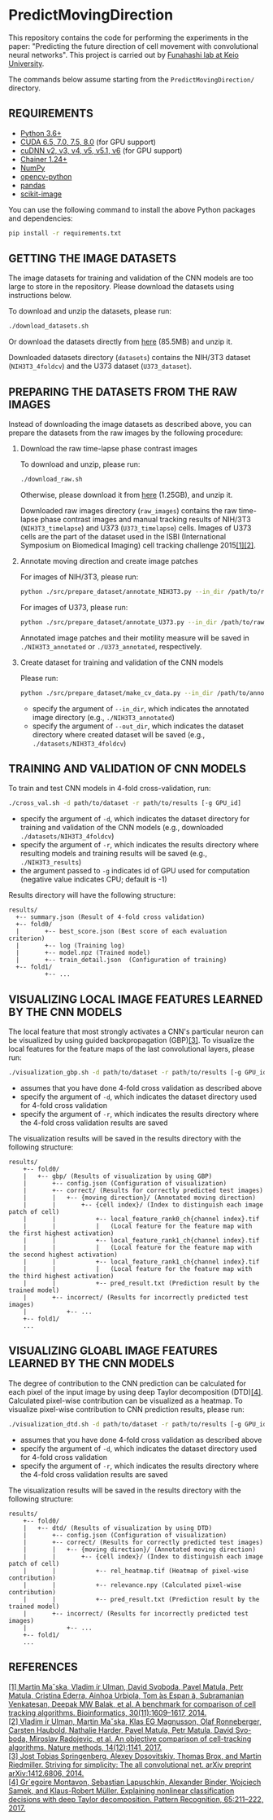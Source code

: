 # PredictMovingDirection
This repository contains the code for performing the experiments in the paper: "Predicting the future direction of cell movement with convolutional neural networks".
This project is carried out by [Funahashi lab at Keio
University](https://fun.bio.keio.ac.jp).

The commands below assume starting from the `PredictMovingDirection/` directory.

REQUIREMENTS
-------------
* [Python 3.6+](https://www.python.org/downloads/)
* [CUDA 6.5, 7.0, 7.5, 8.0](https://developer.nvidia.com/cuda-zone) (for GPU support)
* [cuDNN v2, v3, v4, v5, v5.1, v6](https://developer.nvidia.com/cudnn) (for GPU support)
* [Chainer 1.24+](https://chainer.org/)
* [NumPy](http://www.numpy.org/)
* [opencv-python](https://pypi.org/project/opencv-python/)
* [pandas](https://pandas.pydata.org/getpandas.html)
* [scikit-image](https://scikit-image.org/)

You can use the following command to install the above Python packages and dependencies:

```sh
pip install -r requirements.txt
```


GETTING THE IMAGE DATASETS
----------------------------
The image datasets for training and validation of the CNN models are too large to store in the repository. Please download the datasets using instructions below.

To download and unzip the datasets, please run:

```sh
./download_datasets.sh
```

Or download the datasets directly from [here](https://fun.bio.keio.ac.jp/software/MDPredictor/dataset.zip) (85.5MB) and unzip it.

Downloaded datasets directory (`datasets`) contains the NIH/3T3 dataset (`NIH3T3_4foldcv`) and the U373 dataset (`U373_dataset`).

PREPARING THE DATASETS FROM THE RAW IMAGES
---------------------------------------------------
Instead of downloading the image datasets as described above, you can prepare the datasets from the raw images by the following procedure:

1. Download the raw time-lapse phase contrast images

    To download and unzip, please run:

    ```sh
    ./download_raw.sh
    ```

    Otherwise, please download it from
    [here](https://fun.bio.keio.ac.jp/software/MDPredictor/raw_images.zip) (1.25GB), and unzip it.

    Downloaded raw images directory (`raw_images`) contains the raw time-lapse phase contrast images and manual tracking results of NIH/3T3 (`NIH3T3_timelapse`) and U373 (`U373_timelapse`) cells. Images of U373 cells are the part of the dataset used in the ISBI (International Symposium on Biomedical Imaging) cell tracking challenge 2015[[1]](#ref1)[[2]](#ref2).

2. Annotate moving direction and create image patches

    For images of NIH/3T3, please run:

    ```sh
    python ./src/prepare_dataset/annotate_NIH3T3.py --in_dir /path/to/raw_images/NIH3T3_timelapse
    ```

    For images of U373, please run:

    ```sh
    python ./src/prepare_dataset/annotate_U373.py --in_dir /path/to/raw_images/U373_timelapse
    ```

    Annotated image patches and their motility measure will be saved in `./NIH3T3_annotated` or `./U373_annotated`, respectively.

3. Create dataset for training and validation of the CNN models

    Please run:

    ```sh
    python ./src/prepare_dataset/make_cv_data.py --in_dir /path/to/annotated_images --out_dir /path/to/dataset
    ```

    * specify the argument of `--in_dir`, which indicates the annotated image directory (e.g., `./NIH3T3_annotated`)
    * specify the argument of `--out_dir`, which indicates the dataset directory where created dataset will be saved (e.g., `./datasets/NIH3T3_4foldcv`)


TRAINING AND VALIDATION OF CNN MODELS
--------------------------------------
To train and test CNN models in 4-fold cross-validation, run:

```sh
./cross_val.sh -d path/to/dataset -r path/to/results [-g GPU_id]
```

  * specify the argument of `-d`, which indicates the dataset directory for training and validation of the CNN models (e.g., downloaded `./datasets/NIH3T3_4foldcv`)
  * specify the argument of `-r`, which indicates the results directory where resulting models and training results will be saved (e.g., `./NIH3T3_results`)
  * the argument passed to `-g` indicates id of GPU used for computation (negative value indicates CPU; default is -1)

Results directory will have the following structure:
```
results/
  +-- summary.json (Result of 4-fold cross validation)
  +-- fold0/
  |       +-- best_score.json (Best score of each evaluation criterion)
  |       +-- log (Training log)
  |       +-- model.npz (Trained model)
  |       +-- train_detail.json  (Configuration of training)
  +-- fold1/
          +-- ...
```


VISUALIZING LOCAL IMAGE FEATURES LEARNED BY THE CNN MODELS
---------------------------------------------------------
The local feature that most strongly activates a CNN's particular neuron can be visualized by using guided backpropagation (GBP)[[3]](#ref3). To visualize the local features for the feature maps of the last convolutional layers, please run:

```sh
./visualization_gbp.sh -d path/to/dataset -r path/to/results [-g GPU_id]
```

  * assumes that you have done 4-fold cross validation as described above
  * specify the argument of `-d`, which indicates the dataset directory used for 4-fold cross validation
  * specify the argument of `-r`, which indicates the results directory where the 4-fold cross validation results are saved

The visualization results will be saved in the results directory with the following structure:

```
results/
    +-- fold0/
    |   +-- gbp/ (Results of visualization by using GBP)
    |       +-- config.json (Configuration of visualization)
    |       +-- correct/ (Results for correctly predicted test images)
    |       |   +-- {moving direction}/ (Annotated moving direction)
    |       |       +-- {cell index}/ (Index to distinguish each image patch of cell)
    |       |           +-- local_feature_rank0_ch{channel index}.tif
    |       |           |   (Local feature for the feature map with the first highest activation)
    |       |           +-- local_feature_rank1_ch{channel index}.tif
    |       |           |   (Local feature for the feature map with the second highest activation)
    |       |           +-- local_feature_rank1_ch{channel index}.tif
    |       |           |   (Local feature for the feature map with the third highest activation)
    |       |           +-- pred_result.txt (Prediction result by the trained model)
    |       +-- incorrect/ (Results for incorrectly predicted test images)
    |           +-- ...
    +-- fold1/
    ...
```


VISUALIZING GLOABL IMAGE FEATURES LEARNED BY THE CNN MODELS
------------------------------------------------------------
The degree of contribution to the CNN prediction can be calculated for each pixel of the input image by using deep Taylor decomposition (DTD)[[4]](#ref4). Calculated pixel-wise contribution can be visualized as a heatmap. To visualize pixel-wise contribution to CNN prediction results, please run:

```sh
./visualization_dtd.sh -d path/to/dataset -r path/to/results [-g GPU_id]
```

  * assumes that you have done 4-fold cross validation as described above
  * specify the argument of `-d`, which indicates the dataset directory used for 4-fold cross validation
  * specify the argument of `-r`, which indicates the results directory where the 4-fold cross validation results are saved

The visualization results will be saved in the results directory with the following structure:

```
results/
    +-- fold0/
    |   +-- dtd/ (Results of visualization by using DTD)
    |       +-- config.json (Configuration of visualization)
    |       +-- correct/ (Results for correctly predicted test images)
    |       |   +-- {moving direction}/ (Annotated moving direction)
    |       |       +-- {cell index}/ (Index to distinguish each image patch of cell)
    |       |           +-- rel_heatmap.tif (Heatmap of pixel-wise contribution)
    |       |           +-- relevance.npy (Calculated pixel-wise contribution)
    |       |           +-- pred_result.txt (Prediction result by the trained model)
    |       +-- incorrect/ (Results for incorrectly predicted test images)
    |           +-- ...
    +-- fold1/
    ...
```


REFERENCES
-----------------------
<a name="ref1"></a> [[1] Martin Maˇska, Vladim ́ır Ulman, David Svoboda, Pavel Matula, Petr Matula, Cristina Ederra, Ainhoa Urbiola, Tom ́as Espan ̃a, Subramanian Venkatesan, Deepak MW Balak, et al. A benchmark for comparison of cell tracking algorithms. Bioinformatics, 30(11):1609–1617, 2014.](https://academic.oup.com/bioinformatics/article/30/11/1609/283435)   
<a name="ref2"></a> [[2] Vladim ́ır Ulman, Martin Maˇska, Klas EG Magnusson, Olaf Ronneberger, Carsten Haubold, Nathalie Harder, Pavel Matula, Petr Matula, David Svo- boda, Miroslav Radojevic, et al. An objective comparison of cell-tracking algorithms. Nature methods, 14(12):1141, 2017.](https://www.nature.com/articles/nmeth.4473)   
<a name="ref3"></a> [[3] Jost Tobias Springenberg, Alexey Dosovitskiy, Thomas Brox, and Martin Riedmiller. Striving for simplicity: The all convolutional net. arXiv preprint arXiv:1412.6806, 2014.](https://arxiv.org/abs/1412.6806)   
<a name="ref4"></a> [[4] Gr´egoire Montavon, Sebastian Lapuschkin, Alexander Binder, Wojciech Samek, and Klaus-Robert Müller. Explaining nonlinear classification decisions with deep Taylor decomposition. Pattern Recognition, 65:211–222, 2017.](https://www.sciencedirect.com/science/article/pii/S0031320316303582)
